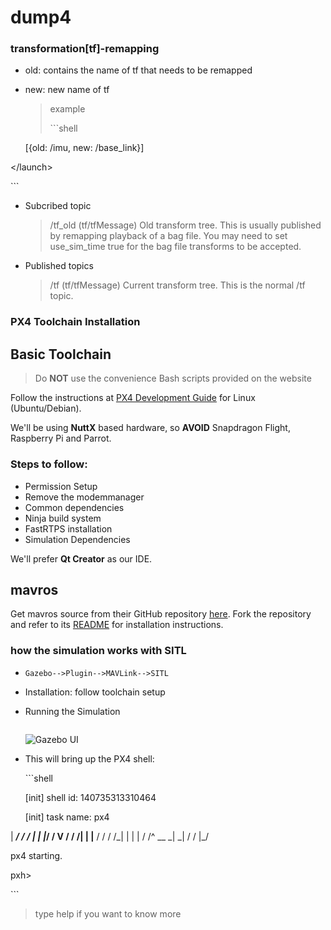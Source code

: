 # dump4

### transformation\[tf\]-remapping

* old: contains the name of tf that needs to be remapped
* new: new name of tf

  > example
  >
  > \`\`\`shell

  \[{old: /imu, new: /base\_link}\]

&lt;/launch&gt;

\`\`\`

* Subcribed topic

  > /tf\_old \(tf/tfMessage\) Old transform tree. This is usually published by remapping playback of a bag file. You may need to set use\_sim\_time true for the bag file transforms to be accepted.

* Published topics

  > /tf \(tf/tfMessage\) Current transform tree. This is the normal /tf topic.

### PX4 Toolchain Installation

## Basic Toolchain  <a id="basic-toolchain"></a>

> Do **NOT** use the convenience Bash scripts provided on the website

Follow the instructions at [PX4 Development Guide](https://dev.px4.io/en/setup/dev_env_linux_ubuntu.html) for Linux \(Ubuntu/Debian\).

We'll be using **NuttX** based hardware, so **AVOID** Snapdragon Flight, Raspberry Pi and Parrot.

### Steps to follow:  <a id="steps-to-follow"></a>

* Permission Setup
* Remove the modemmanager
* Common dependencies
* Ninja build system
* FastRTPS installation
* Simulation Dependencies

We'll prefer **Qt Creator** as our IDE.

## mavros  <a id="mavros"></a>

Get mavros source from their GitHub repository [here](https://github.com/mavlink/mavros). Fork the repository and refer to its [README](https://github.com/mavlink/mavros/blob/master/mavros/README.md) for installation instructions.[    
](https://gajena.gitbook.io/aerial-robotics/temp/home)

### how the simulation works with SITL

* `Gazebo-->Plugin-->MAVLink-->SITL`
* Installation: follow toolchain setup
* Running the Simulation

  ```text

  ```

  ​![Gazebo UI](https://raw.githubusercontent.com/PX4/Devguide/master/assets/simulation/gazebo.png)​

* This will bring up the PX4 shell:

  \`\`\`shell

  \[init\] shell id: 140735313310464

  \[init\] task name: px4

\| _**/ / / \| \| \|**_**/ / V / / /\| \| \|** / / / /_\| \| \| \| / /^ \_\_ _\| \_\| \/ \/ \|\_/

px4 starting.

pxh&gt;

\`\`\`

> type help if you want to know more

[    
](https://gajena.gitbook.io/aerial-robotics/temp/enable-manual-control-in-offboard-mode-px4)

